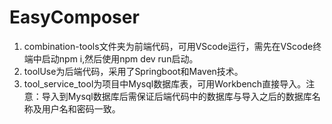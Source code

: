 # EasyComposer
1. combination-tools文件夹为前端代码，可用VScode运行，需先在VScode终端中启动npm i,然后使用npm dev run启动。
2. toolUse为后端代码，采用了Springboot和Maven技术。
3. tool_service_tool为项目中Mysql数据库表，可用Workbench直接导入。注意：导入到Mysql数据库后需保证后端代码中的数据库与导入之后的数据库名称及用户名和密码一致。
